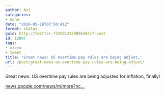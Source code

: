 ```yaml
---
author: Avi
categories:
- none
date: "2016-05-18T07:50:41Z"
format: status
guid: http://twitter-732901217085628417-post
id: 12807
tags:
- micro
- tweet
title: 'Great news: US overtime pay rules are being adjust…'
url: /post/great-news-us-overtime-pay-rules-are-being-adjust/
---
```

Great news: US overtime pay rules are being adjusted for inflation, finally!

[news.google.com/news/m/more?nc…](https://news.google.com/news/m/more?ncl=diYBPDKqe8yGfsMlIhmkwrt5GscHM&authuser=0&ned=us&topic=b)